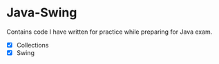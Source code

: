 # Java-Swing
Contains code I have written for practice while preparing for Java exam.
- [x] Collections
- [x] Swing 
